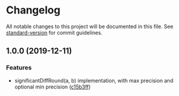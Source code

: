 # Changelog

All notable changes to this project will be documented in this file. See [standard-version](https://github.com/conventional-changelog/standard-version) for commit guidelines.

## 1.0.0 (2019-12-11)


### Features

* significantDiffRound(a, b) implementation, with max precision and optional min precision ([c15b3ff](https://github.com/eturino/significant-diff-round.ts/commit/c15b3ff76a47682d6f691dc6a3435485068f647d))
